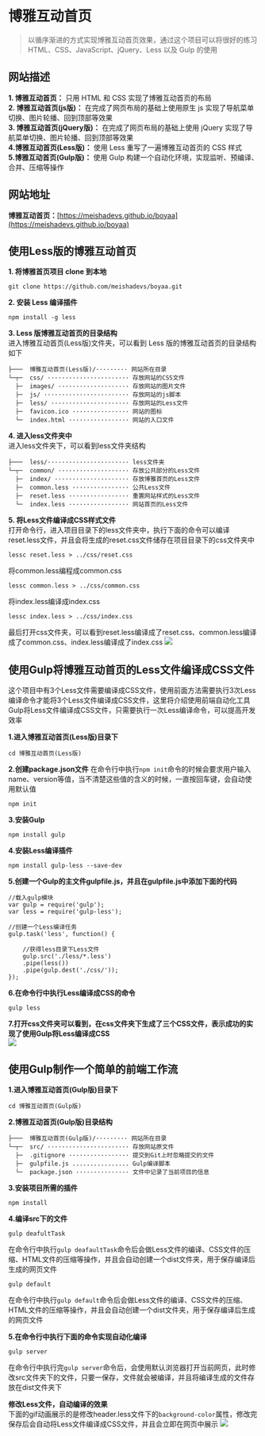 # 博雅互动首页
> 以循序渐进的方式实现博雅互动首页效果，通过这个项目可以将很好的练习 HTML、CSS、JavaScript、jQuery、Less 以及 Gulp 的使用

## 网站描述
**1. 博雅互动首页：** 只用 HTML 和 CSS 实现了博雅互动首页的布局  
**2. 博雅互动首页(js版)：** 在完成了网页布局的基础上使用原生 js   实现了导航菜单切换、图片轮播、回到顶部等效果  
**3. 博雅互动首页(jQuery版)：** 在完成了网页布局的基础上使用 jQuery 实现了导航菜单切换、图片轮播、回到顶部等效果  
**4.博雅互动首页(Less版)：** 使用 Less 重写了一遍博雅互动首页的 CSS 样式  
**5.博雅互动首页(Gulp版)：** 使用 Gulp 构建一个自动化环境，实现监听、预编译、合并、压缩等操作

## **网站地址**
**博雅互动首页：**[https://meishadevs.github.io/boyaa](https://meishadevs.github.io/boyaa)

## 使用Less版的博雅互动首页

**1. 将博雅首页项目 clone 到本地**  

	git clone https://github.com/meishadevs/boyaa.git

**2. 安装 Less 编译插件**  

	npm install -g less

**3. Less 版博雅互动首页的目录结构**  
进入博雅互动首页(Less版)文件夹，可以看到 Less 版的博雅互动首页的目录结构如下

	├───  博雅互动首页(Less版)/········· 网站所在目录
	└─┬─  css/ ······················· 存放网站的CSS文件
	  ├─  images/ ···················· 存放网站的图片文件
	  ├─  js/ ························ 存放网站的js脚本
	  ├─  less/ ······················ 存放网站的Less文件
	  ├─  favicon.ico ················ 网站的图标
	  └─  index.html ················· 网站的入口文件

**4. 进入less文件夹中**  
进入less文件夹下，可以看到less文件夹结构

    ├───  less/······················· less文件夹
	└─┬─  common/ ···················· 存放公共部分的Less文件
	  ├─  index/ ····················· 存放博雅首页的Less文件
	  ├─  common.less ················ 公共Less文件
	  ├─  reset.less ················· 重置网站样式的Less文件
	  └─  index.less ················· 网站首页的Less文件

**5. 将Less文件编译成CSS样式文件**  
打开命令行，进入项目目录下的less文件夹中，执行下面的命令可以编译reset.less文件，并且会将生成的reset.css文件储存在项目目录下的css文件夹中  

	lessc reset.less > ../css/reset.css

将common.less编程成common.css  

	lessc common.less > ../css/common.css

将index.less编译成index.css  

	lessc index.less > ../css/index.css

最后打开css文件夹，可以看到reset.less编译成了reset.css、common.less编译成了common.css、index.less编译成了index.css 
![](http://meishadevs.com/boyaa/images/20170416223447496.png)

## 使用Gulp将博雅互动首页的Less文件编译成CSS文件
这个项目中有3个Less文件需要编译成CSS文件，使用前面方法需要执行3次Less编译命令才能将3个Less文件编译成CSS文件，这里将介绍使用前端自动化工具Gulp将Less文件编译成CSS文件，只需要执行一次Less编译命令，可以提高开发效率  

**1.进入博雅互动首页(Less版)目录下**  

	cd 博雅互动首页(Less版)

**2.创建package.json文件**
在命令行中执行`npm init`命令的时候会要求用户输入name、version等值，当不清楚这些值的含义的时候，一直按回车键，会自动使用默认值

	npm init

**3.安装Gulp**  

	npm install gulp

**4.安装Less编译插件**  

	npm install gulp-less --save-dev

**5.创建一个Gulp的主文件gulpfile.js，并且在gulpfile.js中添加下面的代码**

	//载入gulp模块
	var gulp = require('gulp');
	var less = require('gulp-less');
	
	//创建一个Less编译任务
	gulp.task('less', function() {
	
		//获得less目录下Less文件
		gulp.src('./less/*.less')
		.pipe(less())
		.pipe(gulp.dest('./css/'));
	});

**6.在命令行中执行Less编译成CSS的命令**  

	gulp less

**7.打开css文件夹可以看到，在css文件夹下生成了三个CSS文件，表示成功的实现了使用Gulp将Less编译成CSS**  
![](http://meishadevs.com/boyaa/images/20170416223447496.png)

## 使用Gulp制作一个简单的前端工作流

**1.进入博雅互动首页(Gulp版)目录下**

	cd 博雅互动首页(Gulp版)

**2.博雅互动首页(Gulp版)目录结构**

	├───  博雅互动首页(Gulp版)/········· 网站所在目录
	└─┬─  src/ ······················· 存放网站原文件
	  ├─  .gitignore ················· 提交到Git上时忽略提交的文件
	  ├─  gulpfile.js ................ Gulp编译脚本
	  └─  package.json ··············· 文件中记录了当前项目的信息

**3.安装项目所需的插件**

	npm install

**4.编译src下的文件**

	gulp deafultTask

在命令行中执行`gulp deafaultTask`命令后会做Less文件的编译、CSS文件的压缩、HTML文件的压缩等操作，并且会自动创建一个dist文件夹，用于保存编译后生成的网页文件

	gulp default
	
在命令行中执行`gulp default`命令后会做Less文件的编译、CSS文件的压缩、HTML文件的压缩等操作，并且会自动创建一个dist文件夹，用于保存编译后生成的网页文件

**5.在命令行中执行下面的命令实现自动化编译**

	gulp server

在命令行中执行完`gulp server`命令后，会使用默认浏览器打开当前网页，此时修改src文件夹下的文件，只要一保存，文件就会被编译，并且将编译生成的文件存放在dist文件夹下

**修改Less文件，自动编译的效果**  
下面的gif动画展示的是修改header.less文件下的`background-color`属性，修改完保存后会自动将Less文件编译成CSS文件，并且会立即在网页中展示
![](https://meishadevs.github.io/boyaa/images/show.gif)
